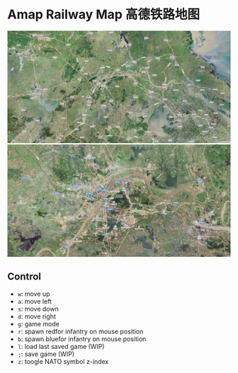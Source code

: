 # Amap Railway Map 高德铁路地图

![](./screenshot1.jpg)
![](./screenshot2.jpg)

## Control

- `w`: move up
- `a`: move left
- `s`: move down
- `d`: move right
- `g`: game mode
- `r`: spawn redfor infantry on mouse position
- `b`: spawn bluefor infantry on mouse position
- `l`: load last saved game (WIP)
- `;`: save game (WIP)
- `z`: toogle NATO symbol z-index